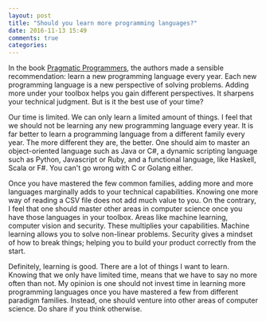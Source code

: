 ```yaml
---
layout: post
title: "Should you learn more programming languages?"
date: 2016-11-13 15:49
comments: true
categories:
---
```


In the book [Pragmatic Programmers](https://www.amazon.com/Pragmatic-Programmer-Journeyman-Master/dp/020161622X/ref=sr_1_1?ie=UTF8&qid=1479025939&sr=8-1&keywords=pragmatic+programmer), the authors made a sensible recommendation: learn a new programming language every year. Each new programming language is a new perspective of solving problems. Adding more under your toolbox helps you gain different perspectives. It sharpens your technical judgment. But is it the best use of your time?

<!-- more -->

Our time is limited. We can only learn a limited amount of things. I feel that we should not be learning any new programming language every year. It is far better to learn a programming language from a different family every year. The more different they are, the better. One should aim to master an object-oriented language such as Java or C#, a dynamic scripting language such as Python, Javascript or Ruby, and a functional language, like Haskell, Scala or F#. You can't go wrong with C or Golang either.

Once you have mastered the few common families, adding more and more languages marginally adds to your technical capabilities. Knowing one more way of reading a CSV file does not add much value to you.  On the contrary, I feel that one should master other areas in computer science once you have those languages in your toolbox. Areas like machine learning, computer vision and security. These multiplies your capabilities. Machine learning allows you to solve non-linear problems. Security gives a mindset of how to break things; helping you to build your product correctly from the start.

Definitely, learning is good. There are a lot of things I want to learn. Knowing that we only have limited time, means that we have to say no more often than not. My opinion is one should not invest time in learning more programming languages once you have mastered a few from different paradigm families. Instead, one should venture into other areas of computer science. Do share if you think otherwise.
